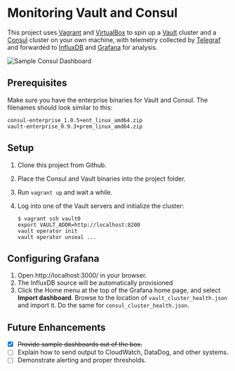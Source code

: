Monitoring Vault and Consul
===========================

This project uses [Vagrant][] and [VirtualBox][] to spin up a [Vault][]
cluster and a [Consul][] cluster on your own machine, with telemetry collected
by [Telegraf][] and forwarded to [InfluxDB][] and [Grafana][] for analysis.

![Sample Consul Dashboard](https://i.imgur.com/iAXyKKk.png)

## Prerequisites

Make sure you have the enterprise binaries for Vault and Consul. The filenames
should look similar to this:

    consul-enterprise_1.0.5+ent_linux_amd64.zip
    vault-enterprise_0.9.3+prem_linux_amd64.zip

## Setup

 1. Clone this project from Github.
 2. Place the Consul and Vault binaries into the project folder.
 3. Run `vagrant up` and wait a while.
 4. Log into one of the Vault servers and initialize the cluster:

        $ vagrant ssh vault0
        export VAULT_ADDR=http://localhost:8200
        vault operator init
        vault operator unseal ...

## Configuring Grafana

 1. Open http://localhost:3000/ in your browser.
 2. The InfluxDB source will be automatically provisioned
 3. Click the Home menu at the top of the Grafana home page, and select **Import
    dashboard**. Browse to the location of `vault_cluster_health.json` and
    import it. Do the same for `consul_cluster_health.json`.

## Future Enhancements

 * [x] ~~Provide sample dashboards out of the box.~~
 * [ ] Explain how to send output to CloudWatch, DataDog, and other systems.
 * [ ] Demonstrate alerting and proper thresholds.

[Vagrant]: https://www.vagrantup.com/
[VirtualBox]: https://www.virtualbox.org/
[Vault]: https://www.vaultproject.io/
[Consul]: https://www.consul.io/
[Telegraf]: https://www.influxdata.com/time-series-platform/telegraf/
[InfluxDB]: https://www.influxdata.com/time-series-platform/influxdb/
[Grafana]: https://grafana.com/
